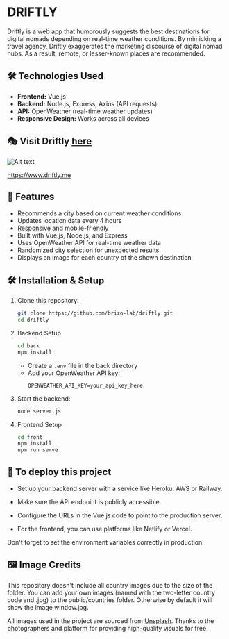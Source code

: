 # DRIFTLY

Driftly is a web app that humorously suggests the best destinations for digital nomads depending on real-time weather conditions. By mimicking a travel agency, Driftly exaggerates the marketing discourse of digital nomad hubs. As a result, remote, or lesser-known places are recommended.

## 🛠️ Technologies Used

- **Frontend:** Vue.js
- **Backend:** Node.js, Express, Axios (API requests)
- **API:** OpenWeather (real-time weather updates)
- **Responsive Design:** Works across all devices

## 🎭 Visit Driftly [here](https://www.driftly.me)

![Alt text](screenshot.gif)

https://www.driftly.me

## 🚀 Features

- Recommends a city based on current weather conditions
- Updates location data every 4 hours
- Responsive and mobile-friendly
- Built with Vue.js, Node.js, and Express
- Uses OpenWeather API for real-time weather data
- Randomized city selection for unexpected results
- Displays an image for each country of the shown destination

## 🛠 Installation & Setup

1. Clone this repository:
   ```sh
   git clone https://github.com/brizo-lab/driftly.git
   cd driftly
   ```
2. Backend Setup
   ```sh
   cd back
   npm install
   ```

   - Create a `.env` file in the back directory
   - Add your OpenWeather API key:
     ```
     OPENWEATHER_API_KEY=your_api_key_here
     ```
4. Start the backend:
   ```sh
   node server.js
   ```
5. Frontend Setup
   ```sh
   cd front
   npm install
   npm run serve
   ```

## 🎉 To deploy this project

   - Set up your backend server with a service like Heroku, AWS or Railway.

   - Make sure the API endpoint is publicly accessible.

   - Configure the URLs in the Vue.js code to point to the production server.

   - For the frontend, you can use platforms like Netlify or Vercel.

Don't forget to set the environment variables correctly in production.

## 🖼️ Image Credits

This repository doesn't include all country images due to the size of the folder. You can add your own images (named with the two-letter country code and .jpg) to the public/countries folder. Otherwise by default it will show the image window.jpg.

All images used in the project are sourced from [Unsplash](https://unsplash.com). Thanks to the photographers and platform for providing high-quality visuals for free.


